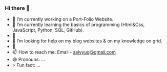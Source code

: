### Hi there 👋

- 🔭 I’m currently working on a Port-Folio Website.
- 🌱 I’m currently learning the basics of programming (Html&Css, JavaScript, Python, SQL, GitHub).
- 👯 
- 🤔 I’m looking for help on my blog websites & on my knowledge on grid.
- 💬 
- 📫 How to reach me: Email - salvyug@gmail.com
- 😄 Pronouns: ...
- ⚡ Fun fact: ...

<!--
**UgorjiSalvy/UgorjiSalvy** is a ✨ _special_ ✨ repository because its `README.md` (this file) appears on your GitHub profile.

Here are some ideas to get you started:

- 🔭 I’m currently working on a blog website.
- 🌱 I’m currently learning the basics of programming (Html&Css, Java Script, Python, SQL, GitHub).
- 👯 I’m looking to collaborate on building a full interactive websites.
- 🤔 I’m looking for help on my blog websites & on my knowledge on grid.
- 💬 Ask me about ...
- 📫 How to reach me: Email - salvyug@gmail.com
- 😄 Pronouns: ...
- ⚡ Fun fact: ...
-->
